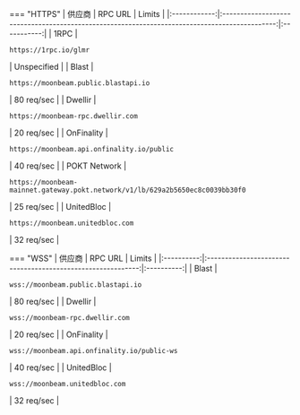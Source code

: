 === "HTTPS"
    |   供应商   |                                            RPC URL                                            |   Limits    |
    |:------------:|:---------------------------------------------------------------------------------------------:|:-----------:|
    |     1RPC     |                             <pre>```https://1rpc.io/glmr```</pre>                             | Unspecified |
    |    Blast     |                     <pre>```https://moonbeam.public.blastapi.io```</pre>                      | 80 req/sec  |
    |   Dwellir    |                       <pre>```https://moonbeam-rpc.dwellir.com```</pre>                       | 20 req/sec  |
    |  OnFinality  |                  <pre>```https://moonbeam.api.onfinality.io/public```</pre>                   | 40 req/sec  |
    | POKT Network | <pre>```https://moonbeam-mainnet.gateway.pokt.network/v1/lb/629a2b5650ec8c0039bb30f0```</pre> | 25 req/sec  |
    |  UnitedBloc  |                       <pre>```https://moonbeam.unitedbloc.com```</pre>                        | 32 req/sec  |

=== "WSS"
    |  供应商  |                           RPC URL                           |   Limits   |
    |:----------:|:-----------------------------------------------------------:|:----------:|
    |   Blast    |     <pre>```wss://moonbeam.public.blastapi.io```</pre>      | 80 req/sec |
    |  Dwellir   |       <pre>```wss://moonbeam-rpc.dwellir.com```</pre>       | 20 req/sec |
    | OnFinality | <pre>```wss://moonbeam.api.onfinality.io/public-ws```</pre> | 40 req/sec |
    | UnitedBloc |       <pre>```wss://moonbeam.unitedbloc.com```</pre>        | 32 req/sec |